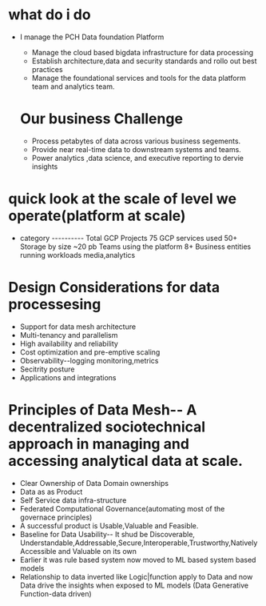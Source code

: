 # what do i do
- I manage the PCH Data foundation Platform
  - Manage the cloud based bigdata infrastructure for data processing
  - Establish architecture,data and security standards and rollo out best practices
  - Manage the foundational services and tools for the data platform team and analytics team.

  # Our business Challenge
  - Process petabytes of data across various business segements.
  - Provide near real-time data to downstream systems and teams.
  - Power analytics ,data science, and executive reporting to dervie insights

# quick look at the scale of level we operate(platform at scale)
-  category ---------- Total
   GCP Projects         75
   GCP services used    50+
   Storage by size      ~20 pb
   Teams using the platform 8+
   Business entities running workloads media,analytics

# Design Considerations for data processesing
- Support for data mesh architecture
- Multi-tenancy and parallelism
- High availability and reliability
- Cost optimization and pre-emptive scaling
- Observability--logging monitoring,metrics
- Secitrity posture
- Applications and integrations

# Principles of Data Mesh-- A decentralized sociotechnical approach in managing and accessing analytical data at scale.
- Clear Ownership of Data Domain ownerships
- Data as as Product
- Self Service data infra-structure
- Federated Computational Governance(automating most of the governace principles)
- A successful product is Usable,Valuable and Feasible.
- Baseline for Data Usability-- It shud be Discoverable, Understandable,Addressable,Secure,Interoperable,Trustworthy,Natively Accessible and Valuable on its own
- Earlier it was rule based system now moved to ML based system based models
- Relationship to data inverted like Logic|function apply to Data and now Data drive the insights when exposed to ML models (Data Generative Function-data driven)